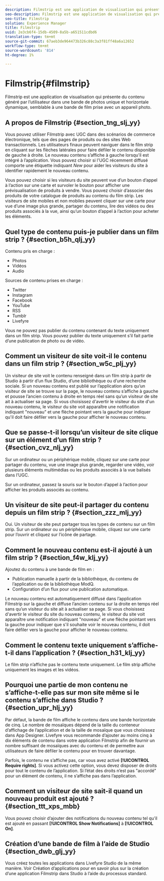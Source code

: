 ```yaml
---
description: Filmstrip est une application de visualisation qui présente du contenu généré par l’utilisateur dans une bande de photos unique et horizontale dynamique, semblable à une bande de film prise avec un appareil photo.
seo-description: Filmstrip est une application de visualisation qui présente du contenu généré par l’utilisateur dans une bande de photos unique et horizontale dynamique, semblable à une bande de film prise avec un appareil photo.
seo-title: Filmstrip
solution: Experience Manager
title: Filmstrip
uuid: 2e3cb6f4-15db-4509-8a5b-a651511cdbd6
translation-type: tm+mt
source-git-commit: 67aeb3de964473b326c88c3a3f81ff48a6a12652
workflow-type: tm+mt
source-wordcount: '814'
ht-degree: 1%

---
```



# Filmstrip{#filmstrip}

Filmstrip est une application de visualisation qui présente du contenu généré par l’utilisateur dans une bande de photos unique et horizontale dynamique, semblable à une bande de film prise avec un appareil photo.

## A propos de Filmstrip {#section_tng_slj_yy}

Vous pouvez utiliser Filmstrip avec UGC dans des scénarios de commerce électronique, tels que des pages de produits ou des sites Web transactionnels. Les utilisateurs finaux peuvent naviguer dans le film strip en cliquant sur les flèches latérales pour faire défiler le contenu disponible de gauche à droite. Le nouveau contenu s’affiche à gauche lorsqu’il est intégré à l’application. Vous pouvez choisir si l&#39;UGC récemment diffusé comporte une étiquette indiquant *New* pour aider les visiteurs du site à identifier rapidement le nouveau contenu.

Vous pouvez choisir si les visiteurs du site peuvent vue d’un bouton d’appel à l’action sur une carte et survoler le bouton pour afficher une prévisualisation de produits à vendre. Vous pouvez choisir d’associer des produits de votre catalogue de produits au contenu du film strip. Les visiteurs de site mobiles et non mobiles peuvent cliquer sur une carte pour vue d’une image plus grande, partager du contenu, lire des vidéos ou des produits associés à la vue, ainsi qu’un bouton d’appel à l’action pour acheter les éléments.

## Quel type de contenu puis-je publier dans un film strip ? {#section_b5h_qlj_yy}

Contenu pris en charge :

* Photos
* Vidéos
* Audio

Sources de contenu prises en charge :

* Twitter
* Instagram
* Facebook
* YouTube
* RSS
* Tumblr
* Livefyre

Vous ne pouvez pas publier du contenu contenant du texte uniquement dans un film strip. Vous pouvez publier du texte uniquement s’il fait partie d’une publication de photo ou de vidéo.

## Comment un visiteur de site voit-il le contenu dans un film strip ? {#section_w5c_plj_yy}

Un visiteur de site voit le contenu renseigné dans un film strip à partir de Studio à partir d’un flux Studio, d’une bibliothèque ou d’une recherche sociale. Si un nouveau contenu est publié sur l’application alors qu’un visiteur de site se trouve sur la page, le nouveau contenu s’affiche à gauche et pousse l’ancien contenu à droite en temps réel sans qu’un visiteur de site ait à actualiser sa page. Si vous choisissez d&#39;avertir le visiteur du site d&#39;un nouveau contenu, le visiteur du site voit apparaître une notification indiquant &quot;nouveau&quot; et une flèche pointant vers la gauche pour indiquer qu&#39;il doit faire défiler vers la gauche pour afficher le nouveau contenu.

## Que se passe-t-il lorsqu’un visiteur de site clique sur un élément d’un film strip ? {#section_cvz_nlj_yy}

Sur un ordinateur ou un périphérique mobile, cliquez sur une carte pour partager du contenu, vue une image plus grande, regarder une vidéo, voir plusieurs éléments multimédias ou les produits associés à la vue balisés dans l’UGC.

Sur un ordinateur, passez la souris sur le bouton d’appel à l’action pour afficher les produits associés au contenu.

## Un visiteur de site peut-il partager du contenu depuis un film strip ? {#section_zzz_mlj_yy}

Oui. Un visiteur de site peut partager tous les types de contenu sur un film strip. Sur un ordinateur ou un périphérique mobile, cliquez sur une carte pour l’ouvrir et cliquez sur l’icône de partage.

## Comment le nouveau contenu est-il ajouté à un film strip ? {#section_f4w_klj_yy}

Ajoutez du contenu à une bande de film en :

* Publication manuelle à partir de la bibliothèque, du contenu de l’application ou de la bibliothèque ModQ.
* Configuration d’un flux pour une publication automatique.

Le nouveau contenu est automatiquement diffusé dans l’application Filmstrip sur la gauche et diffuse l’ancien contenu sur la droite en temps réel sans qu’un visiteur du site ait à actualiser sa page. Si vous choisissez d&#39;avertir le visiteur du site du nouveau contenu, le visiteur du site voit apparaître une notification indiquant &quot;nouveau&quot; et une flèche pointant vers la gauche pour indiquer que s&#39;il souhaite voir le nouveau contenu, il doit faire défiler vers la gauche pour afficher le nouveau contenu.

## Comment le contenu texte uniquement s’affiche-t-il dans l’application ? {#section_h31_klj_yy}

Le film strip n’affiche pas le contenu texte uniquement. Le film strip affiche uniquement les images et les vidéos.

## Pourquoi une partie de mon contenu ne s’affiche-t-elle pas sur mon site même si le contenu s’affiche dans Studio ? {#section_upr_hlj_yy}

Par défaut, la bande de film affiche le contenu dans une bande horizontale de cinq. Le nombre de mosaïques dépend de la taille du conteneur d’affichage de l’application et de la taille de mosaïque que vous choisissez dans App Designer. Livefyre vous recommande d’ajouter au moins cinq à dix éléments de contenu dans votre application Filmstrip afin de fournir un nombre suffisant de mosaïques avec du contenu et de permettre aux utilisateurs de faire défiler le contenu pour en trouver davantage.

Parfois, le contenu ne s’affiche pas, car vous avez activé **[!UICONTROL Require rights]**. Si vous activez cette option, vous devez disposer de droits pour tout le contenu de l’application. Si l’état des droits n’est pas &quot;accordé&quot; pour un élément de contenu, il ne s’affiche pas dans l’application.

## Comment un visiteur de site sait-il quand un nouveau produit est ajouté ? {#section_ttt_xps_mbb}

Vous pouvez choisir d’ajouter des notifications du nouveau contenu tel qu’il est ajouté en passant **[!UICONTROL Show Notifications]** à **[!UICONTROL On]**.

## Création d’une bande de film à l’aide de Studio {#section_dwb_glj_yy}

Vous créez toutes les applications dans Livefyre Studio de la même manière. Voir Création d’applications pour en savoir plus sur la création d’une application Filmstrip dans Studio à l’aide du processus standard.
